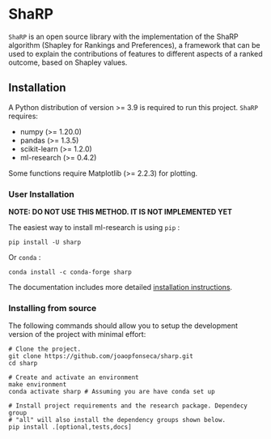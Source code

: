 # ShaRP

``ShaRP`` is an open source library with the implementation of the ShaRP
algorithm (Shapley for Rankings and Preferences), a framework that can be used
to explain the contributions of features to different aspects of a ranked
outcome, based on Shapley values.

## Installation

A Python distribution of version >= 3.9 is required to run this
project. ``ShaRP`` requires:

- numpy (>= 1.20.0)
- pandas (>= 1.3.5)
- scikit-learn (>= 1.2.0)
- ml-research (>= 0.4.2)

Some functions require Matplotlib (>= 2.2.3) for plotting.

### User Installation

**NOTE: DO NOT USE THIS METHOD. IT IS NOT IMPLEMENTED YET**

The easiest way to install ml-research is using ``pip`` :

    pip install -U sharp

Or ``conda`` :

    conda install -c conda-forge sharp

The documentation includes more detailed [installation
instructions](https://sharp.readthedocs.io/en/latest/getting-started.html).

### Installing from source

The following commands should allow you to setup the development version of the
project with minimal effort:

    # Clone the project.
    git clone https://github.com/joaopfonseca/sharp.git
    cd sharp

    # Create and activate an environment 
    make environment 
    conda activate sharp # Assuming you are have conda set up

    # Install project requirements and the research package. Dependecy group
    # "all" will also install the dependency groups shown below.
    pip install .[optional,tests,docs] 
